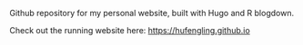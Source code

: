 Github repository for my personal website, built with Hugo and R blogdown.

Check out the running website here: https://hufengling.github.io
